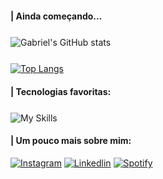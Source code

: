 #### | Ainda começando...

<div style="margin-top: 5%;">

![Gabriel's GitHub stats](https://github-readme-stats.vercel.app/api?username=gabriel04alves&show_icons=true&theme=dracula)
</div>

<div style="margin-top: 5%;">

[![Top Langs](https://github-readme-stats.vercel.app/api/top-langs/?username=gabriel04alves&layout=compact&theme=dracula)](https://github.com/gabriel04alves/github-readme-stats)
</div>

#### | Tecnologias favoritas: 
<div style="margin-top: 5%;"> 

![My Skills](https://skills.thijs.gg/icons?i=html,css,js,vue,figma)

</div>

#### | Um pouco mais sobre mim:
<div style="margin-top: 3%;">

[![Instagram](https://img.shields.io/badge/Instagram-E4405F?style=for-the-badge&logo=instagram&logoColor=white)](https://instagram.com/grb.alves)
[![Linkedlin](https://img.shields.io/badge/LinkedIn-0077B5?style=for-the-badge&logo=linkedin&logoColor=white)](https://www.linkedin.com/in/gabriel04alves/)
[![Spotify](https://img.shields.io/badge/Spotify-1ED760?&style=for-the-badge&logo=spotify&logoColor=white)](https://open.spotify.com/playlist/2eNu1KHn0obIDmhMxAwK5r?si=1c04979638f54650)
</div>
